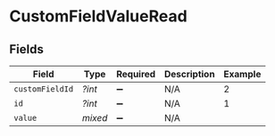# CustomFieldValueRead


## Fields

| Field              | Type               | Required           | Description        | Example            |
| ------------------ | ------------------ | ------------------ | ------------------ | ------------------ |
| `customFieldId`    | *?int*             | :heavy_minus_sign: | N/A                | 2                  |
| `id`               | *?int*             | :heavy_minus_sign: | N/A                | 1                  |
| `value`            | *mixed*            | :heavy_minus_sign: | N/A                |                    |
